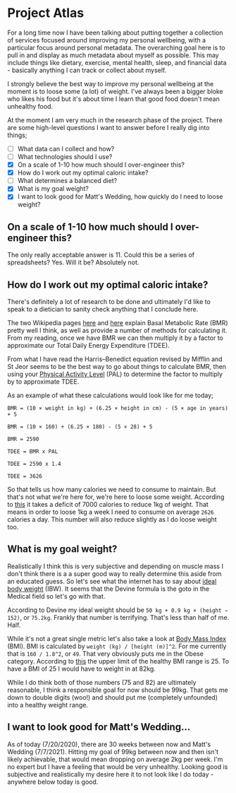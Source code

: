 # Project Atlas

For a long time now I have been talking about putting together a collection of services focused around improving my personal wellbeing, with a particular focus around personal metadata. The overarching goal here is to pull in and display as much metadata about myself as possible. This may include things like dietary, exercise, mental health, sleep, and financial data - basically anything I can track or collect about myself.

I strongly believe the best way to improve my personal wellbeing at the moment is to loose some (a lot) of weight. I've always been a bigger bloke who likes his food but it's about time I learn that good food doesn't mean unhealthy food.

At the moment I am very much in the research phase of the project. There are some high-level questions I want to answer before I really dig into things;

- [ ] What data can I collect and how?
- [ ] What technologies should I use?
- [x] On a scale of 1-10 how much should I over-engineer this?
- [x] How do I work out my optimal caloric intake?
- [ ] What determines a balanced diet?
- [x] What is my goal weight?
- [x] I want to look good for Matt's Wedding, how quickly do I need to loose weight?

## On a scale of 1-10 how much should I over-engineer this?

The only really acceptable answer is 11. Could this be a series of spreadsheets? Yes. Will it be? Absolutely not.

## How do I work out my optimal caloric intake?

There's definitely a lot of research to be done and ultimately I'd like to speak to a dietician to sanity check anything that I conclude here.

The two Wikipedia pages [here](https://en.wikipedia.org/wiki/Basal_metabolic_rate) and [here](https://en.wikipedia.org/wiki/Harris%E2%80%93Benedict_equation) explain Basal Metabolic Rate (BMR) pretty well I think, as well as provide a number of methods for calculating it. From my reading, once we have BMR we can then multiply it by a factor to approximate our Total Daily Energy Expenditure (TDEE).

From what I have read the Harris–Benedict equation revised by Mifflin and St Jeor seems to be the best way to go about things to calculate BMR, then using your [Physical Activity Level](https://en.wikipedia.org/wiki/Physical_activity_level) (PAL) to determine the factor to multiply by to approximate TDEE.

As an example of what these calculations would look like for me today;

`BMR = (10 × weight in kg) + (6.25 × height in cm) - (5 × age in years) + 5`

`BMR = (10 × 160) + (6.25 × 180) - (5 × 28) + 5`

`BMR = 2590`

`TDEE = BMR x PAL`

`TDEE = 2590 x 1.4`

`TDEE = 3626`

So that tells us how many calories we need to consume to maintain. But that's not what we're here for, we're here to loose some weight. According to [this](https://en.wikipedia.org/wiki/Caloric_deficit) it takes a deficit of 7000 calories to reduce 1kg of weight. That means in order to loose 1kg a week I need to consume on average `2626` calories a day. This number will also reduce slightly as I do loose weight too.

## What is my goal weight?

Realistically I think this is very subjective and depending on muscle mass I don't think there is a a super good way to really determine this aside from an educated guess. So let's see what the internet has to say about [ideal body weight](https://en.wikipedia.org/wiki/Human_body_weight#Ideal_body_weight) (IBW). It seems that the Devine formula is the goto in the Medical field so let's go with that.

According to Devine my ideal weight should be `50 kg + 0.9 kg × (height − 152)`, or `75.2kg`. Frankly that number is terrifying. That's less than half of me. Half.

While it's not a great single metric let's also take a look at [Body Mass Index](https://en.wikipedia.org/wiki/Body_mass_index) (BMI). BMI is calculated by `weight (kg) / [height (m)]^2`. For me currently that is `160 / 1.8^2`, or `49`. That very obviously puts me in the Obese category. According to [this](https://en.wikipedia.org/wiki/Body_mass_index#Categories) the upper limit of the healthy BMI range is 25. To have a BMI of 25 I would have to weight in at 82kg.

While I do think both of those numbers (75 and 82) are ultimately reasonable, I think a responsible goal for now should be 99kg. That gets me down to double digits (woo!) and should put me (completely unfounded) into a healthy weight range.

## I want to look good for Matt's Wedding...

As of today (7/20/2020), there are 30 weeks between now and Matt's Wedding (7/7/2021). Hitting my goal of 99kg between now and then isn't likely achievable, that would mean dropping on average 2kg per week. I'm no expert but I have a feeling that would be very unhealthy. Looking good is subjective and realistically my desire here it to not look like I do today - anywhere below today is good.
